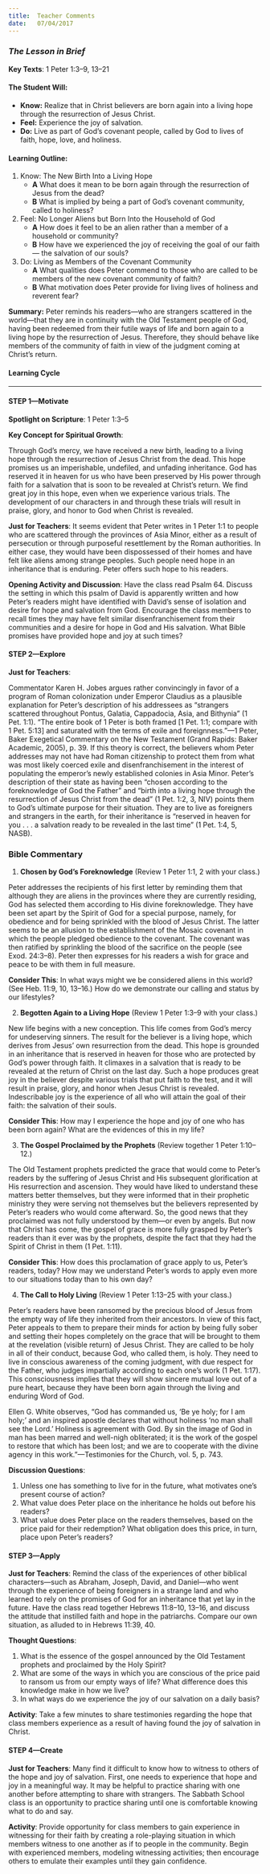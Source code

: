 ```yaml
---
title:  Teacher Comments
date:   07/04/2017
---
```


### _The Lesson in Brief_

**Key Texts**: 1 Peter 1:3–9, 13–21

#### **The Student Will:**
- **Know:** Realize that in Christ believers are born again into a living hope through the resurrection of Jesus Christ.
- **Feel:** Experience the joy of salvation.
- **Do:** Live as part of God’s covenant people, called by God to lives of faith, hope, love, and holiness.

#### **Learning Outline:**
1. Know: The New Birth Into a Living Hope 
   + **A** What does it mean to be born again through the resurrection of Jesus from the dead?
   + **B** What is implied by being a part of God’s covenant community, called to holiness?
2. Feel: No Longer Aliens but Born Into the Household of God
   + **A** How does it feel to be an alien rather than a member of a household or community?
   + **B** How have we experienced the joy of receiving the goal of our faith — the salvation of our souls?
3. Do: Living as Members of the Covenant Community
   + **A** What qualities does Peter commend to those who are called to be members of the new covenant community of faith?
   + **B** What motivation does Peter provide for living lives of holiness and reverent fear?
 
**Summary:** Peter reminds his readers—who are strangers scattered in the world—that they are in continuity with the Old Testament people of God, having been redeemed from their futile ways of life and born again to a living hope by the resurrection of Jesus. Therefore, they should behave like members of the community of faith in view of the judgment coming at Christ’s return.

#### **Learning Cycle**
------

#### STEP 1—Motivate

**Spotlight on Scripture**: 1 Peter 1:3–5

**Key Concept for Spiritual Growth**:

Through God’s mercy, we have received a new birth, leading to a living hope through the resurrection of Jesus Christ from the dead. This hope promises us an imperishable, undefiled, and unfading inheritance. God has reserved it in heaven for us who have been preserved by His power through faith for a salvation that is soon to be revealed at Christ’s return. We find great joy in this hope, even when we experience various trials. The development of our characters in and through these trials will result in praise, glory, and honor to God when Christ is revealed.

**Just for Teachers**: It seems evident that Peter writes in 1 Peter 1:1 to people who are scattered through the provinces of Asia Minor, either as a result of persecution or through purposeful resettlement by the Roman authorities. In either case, they would have been dispossessed of their homes and have felt like aliens among strange peoples. Such people need hope in an inheritance that is enduring. Peter offers such hope to his readers.

**Opening Activity and Discussion**: Have the class read Psalm 64. Discuss the setting in which this psalm of David is apparently written and how Peter’s readers might have identified with David’s sense of isolation and desire for hope and salvation from God. Encourage the class members to recall times they may have felt similar disenfranchisement from their communities and a desire for hope in God and His salvation. What Bible promises have provided hope and joy at such times?

#### STEP 2—Explore

**Just for Teachers**:

Commentator Karen H. Jobes argues rather convincingly in favor of a program of Roman colonization under Emperor Claudius as a plausible explanation for Peter’s description of his addressees as “strangers scattered throughout Pontus, Galatia, Cappadocia, Asia, and Bithynia” (1 Pet. 1:1). “The entire book of 1 Peter is both framed [1 Pet. 1:1; compare with 1 Pet. 5:13] and saturated with the terms of exile and foreignness.”—1 Peter, Baker Exegetical Commentary on the New Testament (Grand Rapids: Baker Academic, 2005), p. 39. If this theory is correct, the believers whom Peter addresses may not have had Roman citizenship to protect them from what was most likely coerced exile and disenfranchisement in the interest of populating the emperor’s newly established colonies in Asia Minor. Peter’s description of their state as having been “chosen according to the foreknowledge of God the Father” and “birth into a living hope through the resurrection of Jesus Christ from the dead” (1 Pet. 1:2, 3, NIV) points them to God’s ultimate purpose for their situation. They are to live as foreigners and strangers in the earth, for their inheritance is “reserved in heaven for you . . . a salvation ready to be revealed in the last time” (1 Pet. 1:4, 5, NASB).

### **Bible Commentary**

1. **Chosen by God’s Foreknowledge** (Review 1 Peter 1:1, 2 with your class.)

Peter addresses the recipients of his first letter by reminding them that although they are aliens in the provinces where they are currently residing, God has selected them according to His divine foreknowledge. They have been set apart by the Spirit of God for a special purpose, namely, for obedience and for being sprinkled with the blood of Jesus Christ. The latter seems to be an allusion to the establishment of the Mosaic covenant in which the people pledged obedience to the covenant. The covenant was then ratified by sprinkling the blood of the sacrifice on the people (see Exod. 24:3–8). Peter then expresses for his readers a wish for grace and peace to be with them in full measure.

**Consider This**: In what ways might we be considered aliens in this world? (See Heb. 11:9, 10, 13–16.) How do we demonstrate our calling and status by our lifestyles?

2. **Begotten Again to a Living Hope** (Review 1 Peter 1:3–9 with your class.)

New life begins with a new conception. This life comes from God’s mercy for undeserving sinners. The result for the believer is a living hope, which derives from Jesus’ own resurrection from the dead. This hope is grounded in an inheritance that is reserved in heaven for those who are protected by God’s power through faith. It climaxes in a salvation that is ready to be revealed at the return of Christ on the last day. Such a hope produces great joy in the believer despite various trials that put faith to the test, and it will result in praise, glory, and honor when Jesus Christ is revealed. Indescribable joy is the experience of all who will attain the goal of their faith: the salvation of their souls.

**Consider This**: How may I experience the hope and joy of one who has been born again? What are the evidences of this in my life?

3. **The Gospel Proclaimed by the Prophets** (Review together 1 Peter 1:10–12.)

The Old Testament prophets predicted the grace that would come to Peter’s readers by the suffering of Jesus Christ and His subsequent glorification at His resurrection and ascension. They would have liked to understand these matters better themselves, but they were informed that in their prophetic ministry they were serving not themselves but the believers represented by Peter’s readers who would come afterward. So, the good news that they proclaimed was not fully understood by them—or even by angels. But now that Christ has come, the gospel of grace is more fully grasped by Peter’s readers than it ever was by the prophets, despite the fact that they had the Spirit of Christ in them (1 Pet. 1:11).

**Consider This**: How does this proclamation of grace apply to us, Peter’s readers, today? How may we understand Peter’s words to apply even more to our situations today than to his own day?

4. **The Call to Holy Living** (Review 1 Peter 1:13–25 with your class.)

Peter’s readers have been ransomed by the precious blood of Jesus from the empty way of life they inherited from their ancestors. In view of this fact, Peter appeals to them to prepare their minds for action by being fully sober and setting their hopes completely on the grace that will be brought to them at the revelation (visible return) of Jesus Christ. They are called to be holy in all of their conduct, because God, who called them, is holy. They need to live in conscious awareness of the coming judgment, with due respect for the Father, who judges impartially according to each one’s work (1 Pet. 1:17). This consciousness implies that they will show sincere mutual love out of a pure heart, because they have been born again through the living and enduring Word of God.

Ellen G. White observes, “God has commanded us, ‘Be ye holy; for I am holy;’ and an inspired apostle declares that without holiness ‘no man shall see the Lord.’ Holiness is agreement with God. By sin the image of God in man has been marred and well-nigh obliterated; it is the work of the gospel to restore that which has been lost; and we are to cooperate with the divine agency in this work.”—Testimonies for the Church, vol. 5, p. 743.

**Discussion Questions**: 

1. Unless one has something to live for in the future, what motivates one’s present course of action? 
2. What value does Peter place on the inheritance he holds out before his readers?
3. What value does Peter place on the readers themselves, based on the price paid for their redemption? What obligation does this price, in turn, place upon Peter’s readers?

#### STEP 3—Apply

**Just for Teachers**: Remind the class of the experiences of other biblical characters—such as Abraham, Joseph, David, and Daniel—who went through the experience of being foreigners in a strange land and who learned to rely on the promises of God for an inheritance that yet lay in the future. Have the class read together Hebrews 11:8–10, 13–16, and discuss the attitude that instilled faith and hope in the patriarchs. Compare our own situation, as alluded to in Hebrews 11:39, 40.

**Thought Questions**: 

1. What is the essence of the gospel announced by the Old Testament prophets and proclaimed by the Holy Spirit? 
2. What are some of the ways in which you are conscious of the price paid to ransom us from our empty ways of life? What difference does this knowledge make in how we live?
3. In what ways do we experience the joy of our salvation on a daily basis?

**Activity**: Take a few minutes to share testimonies regarding the hope that class members experience as a result of having found the joy of salvation in Christ.

#### STEP 4—Create

**Just for Teachers**: Many find it difficult to know how to witness to others of the hope and joy of salvation. First, one needs to experience that hope and joy in a meaningful way. It may be helpful to practice sharing with one another before attempting to share with strangers. The Sabbath School class is an opportunity to practice sharing until one is comfortable knowing what to do and say.

**Activity**: Provide opportunity for class members to gain experience in witnessing for their faith by creating a role-playing situation in which members witness to one another as if to people in the community. Begin with experienced members, modeling witnessing activities; then encourage others to emulate their examples until they gain confidence.

